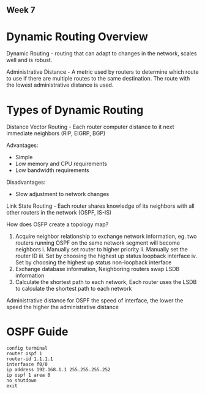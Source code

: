 ## Week 7 

# Dynamic Routing Overview

Dynamic Routing - routing that can adapt to changes in the network, scales well and is robust.

Administrative Distance - A metric used by routers to determine which route to use if there are multiple routes to the same destination. The route with the lowest administrative distance is used.

# Types of Dynamic Routing

Distance Vector Routing - Each router computer distance to it next immediate neighbors (RIP, EIGRP, BGP)

Advantages:
- Simple
- Low memory and CPU requirements
- Low bandwidth requirements

Disadvantages:
- Slow adjustment to network changes

Link State Routing - Each router shares knowledge of its neighbors with all other routers in the network (OSPF, IS-IS)

How does OSFP create a topology map?
1. Acquire neighbor relationship to exchange network information, eg. two routers running OSPF on the same network segment will become neighbors
    i. Manually set router to higher priority
    ii. Manually set the router ID
    iii. Set by choosing the highest up status loopback interface
    iv. Set by choosing the highest up status non-loopback interface
2. Exchange database information, Neighboring routers swap LSDB information
3. Calculate the shortest path to each network, Each router uses the LSDB to calculate the shortest path to each network

Administrative distance for OSPF the speed of interface, the lower the speed the higher the administrative distance

# OSPF Guide

```
config terminal
router ospf 1
router-id 1.1.1.1
interfaace f0/0
ip address 192.168.1.1 255.255.255.252
ip ospf 1 area 0
no shutdown
exit

```